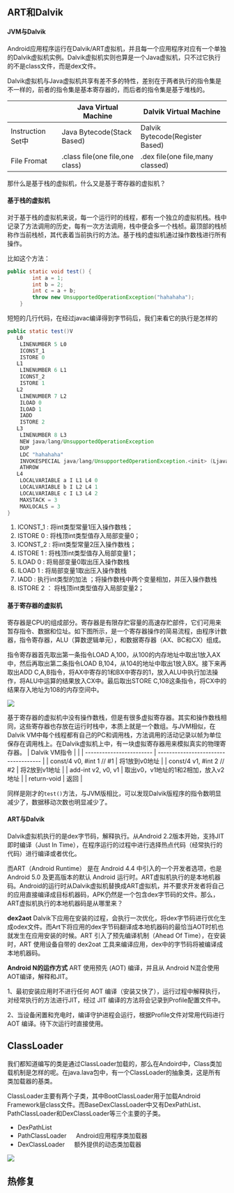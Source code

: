 ## ART和Dalvik
#### JVM与Dalvik
Android应用程序运行在Dalvik/ART虚拟机，并且每一个应用程序对应有一个单独的Dalvik虚拟机实例。Dalvik虚拟机实则也算是一个Java虚拟机，只不过它执行的不是class文件，而是dex文件。

Dalvik虚拟机与Java虚拟机共享有差不多的特性，差别在于两者执行的指令集是不一样的，前者的指令集是基本寄存器的，而后者的指令集是基于堆栈的。

|                   | Java Virtual Machine            | Dalvik Virtual Machine           |
| ----------------- | ------------------------------- | -------------------------------- |
| Instruction Set中 | Java Bytecode(Stack Based)      | Dalvik Bytecode(Register Based)  |
| File Fromat       | .class file(one file,one class) | .dex file(one file,many classed) |

那什么是基于栈的虚拟机，什么又是基于寄存器的虚拟机？

#### 基于栈的虚拟机
对于基于栈的虚拟机来说，每一个运行时的线程，都有一个独立的虚拟机栈。栈中记录了方法调用的历史，每有一次方法调用，栈中便会多一个栈桢。最顶部的栈桢称作当前栈桢，其代表着当前执行的方法。基于栈的虚拟机通过操作数栈进行所有操作。

比如这个方法：
```java
public static void test() {
        int a = 1;
        int b = 2;
        int c = a + b;
        throw new UnsupportedOperationException("hahahaha");
    }
```
短短的几行代码，在经过javac编译得到字节码后，我们来看它的执行是怎样的
```java
public static test()V
   L0
    LINENUMBER 5 L0
    ICONST_1
    ISTORE 0
   L1
    LINENUMBER 6 L1
    ICONST_2
    ISTORE 1
   L2
    LINENUMBER 7 L2
    ILOAD 0
    ILOAD 1
    IADD
    ISTORE 2
   L3
    LINENUMBER 8 L3
    NEW java/lang/UnsupportedOperationException
    DUP
    LDC "hahahaha"
    INVOKESPECIAL java/lang/UnsupportedOperationException.<init> (Ljava/lang/String;)V
    ATHROW
   L4
    LOCALVARIABLE a I L1 L4 0
    LOCALVARIABLE b I L2 L4 1
    LOCALVARIABLE c I L3 L4 2
    MAXSTACK = 3
    MAXLOCALS = 3
}
```
1. ICONST_1 :  将int类型常量1压入操作数栈；
2. ISTORE 0 :  将栈顶int类型值存入局部变量0；
3. ICONST_2 :  将int类型常量2压入操作数栈；
4. ISTORE 1 :  将栈顶int类型值存入局部变量1；
5. ILOAD 0  :  将局部变量0取出压入操作数栈
6. ILOAD 1  :  将局部变量1取出压入操作数栈
7. IADD : 执行int类型的加法 ；将操作数栈中两个变量相加，并压入操作数栈
8. ISTORE 2 ： 将栈顶int类型值存入局部变量2；

#### 基于寄存器的虚拟机

寄存器是CPU的组成部分。寄存器是有限存贮容量的高速存贮部件，它们可用来暂存指令、数据和位址。如下图所示，是一个寄存器操作的简易流程，由程序计数器，指令寄存器，ALU（算数逻辑单元），和数据寄存器（AX、BC和CX）组成。

指令寄存器首先取出第一条指令LOAD A,100，从100的内存地址中取出1放入AX中，然后再取出第二条指令LOAD B,104，从104的地址中取出1放入BX。接下来再取出ADD C,A,B指令，将AX中寄存的1和BX中寄存的1，放入ALU中执行加法操作，将ALU中运算的结果放入CX中。最后取出STORE C,108这条指令，将CX中的结果存入地址为108的内存空间中。

![](https://ae01.alicdn.com/kf/Ub4c2197bd17a4016b75a4e7818630b4aB.jpg)

基于寄存器的虚拟机中没有操作数栈，但是有很多虚拟寄存器。其实和操作数栈相同，这些寄存器也存放在运行时栈中，本质上就是一个数组。与JVM相似，在Dalvik VM中每个线程都有自己的PC和调用栈，方法调用的活动记录以帧为单位保存在调用栈上。在Dalvik虚拟机上中，有一块虚拟寄存器用来模拟真实的物理寄存器。
| Dalvik VM指令            |                                      |
| ------------------------ | ------------------------------------ |
| const/4 v0, #int 1 // #1 | 将1放到v0地址                        |
| const/4 v1, #int 2 // #2 | 将2放到v1地址                        |
| add-int v2, v0, v1       | 取出v0，v1地址的1和2相加，放入v2地址 |
| return-void              | 返回                                 |

同样是刚才的``test()``方法，与JVM版相比，可以发现Dalvik版程序的指令数明显减少了，数据移动次数也明显减少了。
#### ART与Dalvik
Dalvik虚拟机执行的是dex字节码，解释执行。从Android 2.2版本开始，支持JIT即时编译（Just In Time），在程序运行的过程中进行选择热点代码（经常执行的代码）进行编译或者优化。

而ART（Android Runtime） 是在 Android 4.4 中引入的一个开发者选项，也是 Android 5.0 及更高版本的默认 Android 运行时。ART虚拟机执行的是本地机器码。Android的运行时从Dalvik虚拟机替换成ART虚拟机，并不要求开发者将自己的应用直接编译成目标机器码，APK仍然是一个包含dex字节码的文件。那么，ART虚拟机执行的本地机器码是从哪里来？

**dex2aot**
Dalvik下应用在安装的过程，会执行一次优化，将dex字节码进行优化生成odex文件。而Art下将应用的dex字节码翻译成本地机器码的最恰当AOT时机也就发生在应用安装的时候。ART 引入了预先编译机制（Ahead Of Time），在安装时，ART 使用设备自带的 dex2oat 工具来编译应用，dex中的字节码将被编译成本地机器码。

**Android N的运作方式**
ART 使用预先 (AOT) 编译，并且从 Android N混合使用AOT编译，解释和JIT。

1、最初安装应用时不进行任何 AOT 编译（安装又快了），运行过程中解释执行，对经常执行的方法进行JIT，经过 JIT 编译的方法将会记录到Profile配置文件中。

2、当设备闲置和充电时，编译守护进程会运行，根据Profile文件对常用代码进行 AOT 编译。待下次运行时直接使用。

## ClassLoader
我们都知道编写的类是通过ClassLoader加载的，那么在Andoird中，Class类加载机制是怎样的呢。在java.lava包中，有一个ClassLoader的抽象类，这是所有类加载器的基类。

ClassLoader主要有两个子类，其中BootClassLoader用于加载Android Framework层class文件。而BaseDexClassLoader中又有DexPathList、PathClassLoader和DexClassLoader等三个主要的子类。
- DexPathList
- PathClassLoader  　 Android应用程序类加载器
- DexClassLoader  　  额外提供的动态类加载器

![](https://ae01.alicdn.com/kf/Ufac4f359564c4570a80af97966227514m.jpg)

## 热修复
